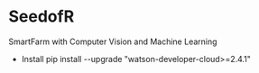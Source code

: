 # SeedofR
SmartFarm with Computer Vision and Machine Learning


- Install
pip install --upgrade "watson-developer-cloud>=2.4.1"
